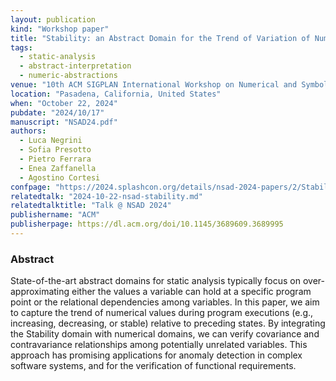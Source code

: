 ```yaml
---
layout: publication
kind: "Workshop paper"
title: "Stability: an Abstract Domain for the Trend of Variation of Numerical Variables"
tags:
  - static-analysis
  - abstract-interpretation
  - numeric-abstractions
venue: "10th ACM SIGPLAN International Workshop on Numerical and Symbolic Abstract Domains (NSAD 2024)"
location: "Pasadena, California, United States"
when: "October 22, 2024"
pubdate: "2024/10/17"
manuscript: "NSAD24.pdf"
authors:
  - Luca Negrini
  - Sofia Presotto
  - Pietro Ferrara
  - Enea Zaffanella
  - Agostino Cortesi
confpage: "https://2024.splashcon.org/details/nsad-2024-papers/2/Stability-an-Abstract-Domain-for-the-Trend-of-Variation-of-Numerical-Variables"
relatedtalk: "2024-10-22-nsad-stability.md"
relatedtalktitle: "Talk @ NSAD 2024"
publishername: "ACM"
publisherpage: https://dl.acm.org/doi/10.1145/3689609.3689995
---
```


### Abstract

State-of-the-art abstract domains for static analysis typically focus on over-approximating either the values a variable can hold at a specific program point or the relational dependencies among variables. In this paper, we aim to capture the trend of numerical values during program executions (e.g., increasing, decreasing, or stable) relative to preceding states. By integrating the Stability domain with numerical domains, we can verify covariance and contravariance relationships among potentially unrelated variables. This approach has promising applications for anomaly detection in complex software systems, and for the verification of functional requirements.
